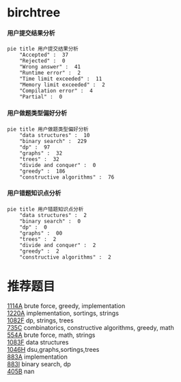 # birchtree

<!-- tabs:start -->



#### **用户提交结果分析**

```mermaid
pie title 用户提交结果分析
    "Accepted" :  37
    "Rejected" :  0
    "Wrong answer" :  41
    "Runtime error" :  2
    "Time limit exceeded" :  11
    "Memory limit exceeded" :  2
    "Compilation error" :  4
    "Partial" :  0
```

#### **用户做题类型偏好分析**

```mermaid
pie title 用户做题类型偏好分析
    "data structures" :  10
    "binary search" :  229
    "dp" :  97
    "graphs" :  32
    "trees" :  32
    "divide and conquer" :  0
    "greedy" :  186
    "constructive algorithms" :  76
```
#### **用户错题知识点分析**

```mermaid
pie title 用户错题知识点分析
    "data structures" :  2
    "binary search" :  0
    "dp" :  0
    "graphs" :  00
    "trees" :  2
    "divide and conquer" :  2
    "greedy" :  2
    "constructive algorithms" :  2
```



<!-- tabs:end -->
# 推荐题目
[1114A](https://codeforces.com/contest/1114/problem/A)		brute force,
                        greedy,
                        implementation		  
[1220A](https://codeforces.com/contest/1220/problem/A)		implementation,
                        sortings,
                        strings		  
[1082F](https://codeforces.com/contest/1082/problem/F)		dp,
                        strings,
                        trees		  
[735C](https://codeforces.com/contest/735/problem/C)		combinatorics,
                        constructive algorithms,
                        greedy,
                        math		  
[554A](https://codeforces.com/contest/554/problem/A)		brute force,
                        math,
                        strings		  
[1083F](https://codeforces.com/contest/1083/problem/F)		data structures		  
[1046H](https://codeforces.com/contest/1046/problem/H)		dsu,graphs,sortings,trees		  
[883A](https://codeforces.com/contest/883/problem/A)		implementation		  
[883I](https://codeforces.com/contest/883/problem/I)		binary search,
                        dp		  
[405B](https://codeforces.com/contest/405/problem/B)		nan		  
